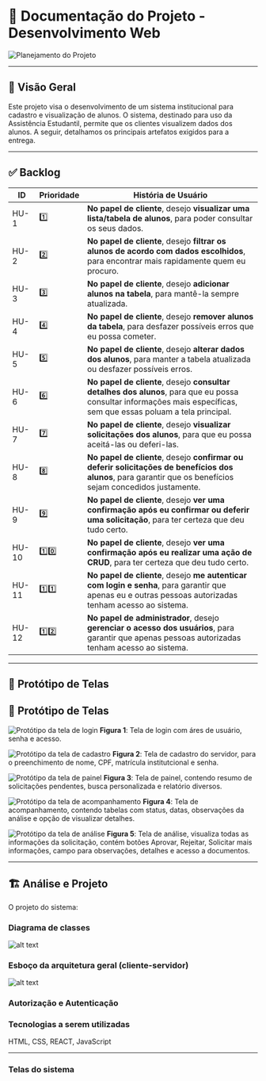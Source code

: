 # 📘 Documentação do Projeto - Desenvolvimento Web

![Planejamento do Projeto](./PMC.png)

---

## 🧾 Visão Geral

Este projeto visa o desenvolvimento de um sistema institucional para cadastro e visualização de alunos. O sistema, destinado para uso da Assistência Estudantil, 
permite que os clientes visualizem dados dos alunos. A seguir, detalhamos os principais artefatos exigidos para a entrega.

---

## ✅ Backlog

| ID    | Prioridade | História de Usuário                                                                 |
|-------|------------|--------------------------------------------------------------------------------------|
| HU-1  | 1️⃣         | **No papel de cliente**, desejo **visualizar uma lista/tabela de alunos**, para poder consultar os seus dados. |
| HU-2  | 2️⃣         | **No papel de cliente**, desejo **filtrar os alunos de acordo com dados escolhidos**, para encontrar mais rapidamente quem eu procuro. |
| HU-3  | 3️⃣         | **No papel de cliente**, desejo **adicionar alunos na tabela**, para mantê-la sempre atualizada. |
| HU-4  | 4️⃣         | **No papel de cliente**, desejo **remover alunos da tabela**, para desfazer possíveis erros que eu possa cometer. |
| HU-5  | 5️⃣         | **No papel de cliente**, desejo **alterar dados dos alunos**, para manter a tabela atualizada ou desfazer possíveis erros. |
| HU-6  | 6️⃣         | **No papel de cliente**, desejo **consultar detalhes dos alunos**, para que eu possa consultar informações mais específicas, sem que essas poluam a tela principal. |
| HU-7  | 7️⃣         | **No papel de cliente**, desejo **visualizar solicitações dos alunos**, para que eu possa aceitá-las ou deferi-las. |
| HU-8  | 8️⃣         | **No papel de cliente**, desejo **confirmar ou deferir solicitações de benefícios dos alunos**, para garantir que os benefícios sejam concedidos justamente. |
| HU-9  | 9️⃣         | **No papel de cliente**, desejo **ver uma confirmação após eu confirmar ou deferir uma solicitação**, para ter certeza que deu tudo certo. |
| HU-10  | 1️⃣0️⃣       | **No papel de cliente**, desejo **ver uma confirmação após eu realizar uma ação de CRUD**, para ter certeza que deu tudo certo. |
| HU-11  | 1️⃣1️⃣       | **No papel de cliente**, desejo **me autenticar com login e senha**, para garantir que apenas eu e outras pessoas autorizadas tenham acesso ao sistema. |
| HU-12  | 1️⃣2️⃣       | **No papel de administrador**, desejo **gerenciar o acesso dos usuários**, para garantir que apenas pessoas autorizadas tenham acesso ao sistema. |

---

## 🎨 Protótipo de Telas

## 🎨 Protótipo de Telas

![Protótipo da tela de login](./prototipos/tela1.PNG)
**Figura 1**: Tela de login com áres de usuário, senha e acesso.

![Protótipo da tela de cadastro](./prototipos/tela2.PNG)
**Figura 2**: Tela de cadastro do servidor, para o preenchimento de nome, CPF, matrícula institutcional e senha.

![Protótipo da tela de painel](./prototipos/tela3.PNG)
**Figura 3**: Tela de painel, contendo resumo de solicitações pendentes, busca personalizada e relatório diversos.

![Protótipo da tela de acompanhamento](./prototipos/tela4.PNG)
**Figura 4**: Tela de acompanhamento, contendo tabelas com status, datas, observações da análise e opção de visualizar detalhes.

![Protótipo da tela de análise](./prototipos/tela5.PNG)
**Figura 5**: Tela de análise, visualiza todas as informações da solicitação, contém botões Aprovar, Rejeitar, Solicitar mais informações, campo para observações, detalhes e acesso a documentos.

---

## 🏗 Análise e Projeto 

O projeto  do sistema:

### Diagrama de classes

![alt text](class_diagram.png)

### Esboço da arquitetura geral (cliente-servidor)


![alt text](image.png)


### Autorização e Autenticação 

### Tecnologias a serem utilizadas 
HTML, CSS, REACT, JavaScript

---

### Telas do sistema

